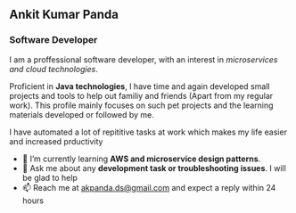 ## Ankit Kumar Panda
### Software Developer

I am a proffessional software developer, with an interest in _*microservices and cloud technologies*_.

Proficient in **Java technologies**, I have time and again developed small projects and tools to help out familiy and friends (Apart from my regular work). This profile mainly focuses on such pet projects and the learning materials developed or followed by me.

I have automated a lot of repititive tasks at work which makes my life easier and increased prductivity


- 🌱 I’m currently learning **AWS and microservice design patterns**.
- 💬 Ask me about any **development task or troubleshooting issues**. I will be glad to help
- 📫 Reach me at akpanda.ds@gmail.com and expect a reply within 24 hours




<!--
**akpandads/akpandads** is a ✨ _special_ ✨ repository because its `README.md` (this file) appears on your GitHub profile.

Here are some ideas to get you started:

- 🔭 I’m currently working on ...
- 🌱 I’m currently learning ...
- 👯 I’m looking to collaborate on ...
- 🤔 I’m looking for help with ...
- 💬 Ask me about ...
- 📫 How to reach me: ...
- 😄 Pronouns: ...
- ⚡ Fun fact: ...
-->
